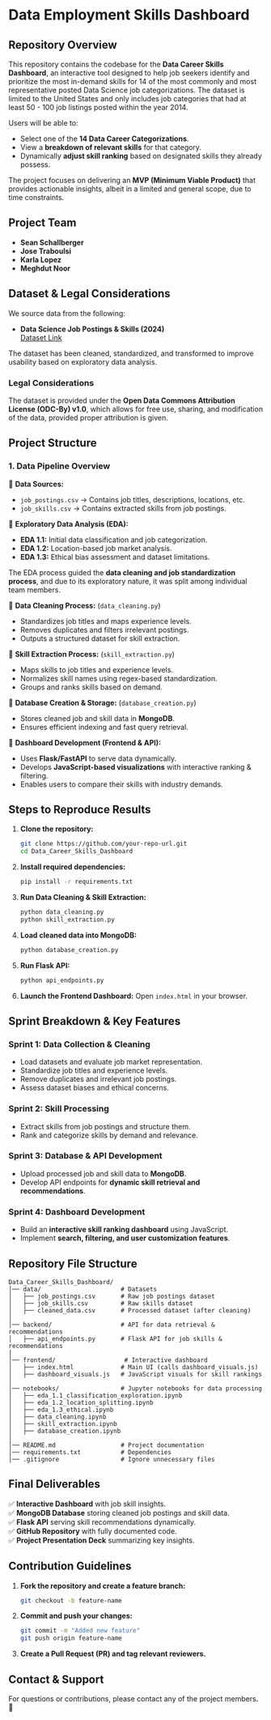 # Data Employment Skills Dashboard

## Repository Overview

This repository contains the codebase for the **Data Career Skills Dashboard**, an interactive tool designed to help job seekers identify and prioritize the most in-demand skills for 14 of the most commonly and most representative posted Data Science job categorizations. The dataset is limited to the United States and only includes job categories that had at least 50 - 100 job listings posted within the year 2014.

Users will be able to:

- Select one of the **14 Data Career Categorizations**.
- View a **breakdown of relevant skills** for that category.
- Dynamically **adjust skill ranking** based on designated skills they already possess.

The project focuses on delivering an **MVP (Minimum Viable Product)** that provides actionable insights, albeit in a limited and general scope, due to time constraints.

## Project Team

- **Sean Schallberger**
- **Jose Traboulsi**
- **Karla Lopez**
- **Meghdut Noor**

## Dataset & Legal Considerations

We source data from the following:

- **Data Science Job Postings & Skills (2024)**  
  [Dataset Link](https://www.kaggle.com/datasets/asaniczka/data-science-job-postings-and-skills?select=job_postings.csv)

The dataset has been cleaned, standardized, and transformed to improve usability based on exploratory data analysis.

### Legal Considerations

The dataset is provided under the **Open Data Commons Attribution License (ODC-By) v1.0**, which allows for free use, sharing, and modification of the data, provided proper attribution is given.  

## Project Structure

### 1. Data Pipeline Overview

📂 **Data Sources:**  
- `job_postings.csv` → Contains job titles, descriptions, locations, etc.  
- `job_skills.csv` → Contains extracted skills from job postings.  

📂 **Exploratory Data Analysis (EDA):**  
- **EDA 1.1:** Initial data classification and job categorization.  
- **EDA 1.2:** Location-based job market analysis.  
- **EDA 1.3:** Ethical bias assessment and dataset limitations.  

The EDA process guided the **data cleaning and job standardization process**, and due to its exploratory nature, it was split among individual team members.

📂 **Data Cleaning Process:** (`data_cleaning.py`)
- Standardizes job titles and maps experience levels.
- Removes duplicates and filters irrelevant postings.
- Outputs a structured dataset for skill extraction.

📂 **Skill Extraction Process:** (`skill_extraction.py`)
- Maps skills to job titles and experience levels.
- Normalizes skill names using regex-based standardization.
- Groups and ranks skills based on demand.

📂 **Database Creation & Storage:** (`database_creation.py`)
- Stores cleaned job and skill data in **MongoDB**.
- Ensures efficient indexing and fast query retrieval.

📂 **Dashboard Development (Frontend & API):**
- Uses **Flask/FastAPI** to serve data dynamically.
- Develops **JavaScript-based visualizations** with interactive ranking & filtering.
- Enables users to compare their skills with industry demands.

## Steps to Reproduce Results

1. **Clone the repository:**
   ```sh
   git clone https://github.com/your-repo-url.git
   cd Data_Career_Skills_Dashboard
   ```

2. **Install required dependencies:**
   ```sh
   pip install -r requirements.txt
   ```

3. **Run Data Cleaning & Skill Extraction:**
   ```sh
   python data_cleaning.py
   python skill_extraction.py
   ```

4. **Load cleaned data into MongoDB:**
   ```sh
   python database_creation.py
   ```

5. **Run Flask API:**
   ```sh
   python api_endpoints.py
   ```

6. **Launch the Frontend Dashboard:**
   Open `index.html` in your browser.

## Sprint Breakdown & Key Features

### **Sprint 1: Data Collection & Cleaning**
- Load datasets and evaluate job market representation.
- Standardize job titles and experience levels.
- Remove duplicates and irrelevant job postings.
- Assess dataset biases and ethical concerns.

### **Sprint 2: Skill Processing**
- Extract skills from job postings and structure them.
- Rank and categorize skills by demand and relevance.

### **Sprint 3: Database & API Development**
- Upload processed job and skill data to **MongoDB**.
- Develop API endpoints for **dynamic skill retrieval and recommendations**.

### **Sprint 4: Dashboard Development**
- Build an **interactive skill ranking dashboard** using JavaScript.
- Implement **search, filtering, and user customization features**.

## Repository File Structure

```
Data_Career_Skills_Dashboard/
│── data/                      # Datasets
│   ├── job_postings.csv       # Raw job postings dataset
│   ├── job_skills.csv         # Raw skills dataset
│   ├── cleaned_data.csv       # Processed dataset (after cleaning)
│
│── backend/                   # API for data retrieval & recommendations
│   ├── api_endpoints.py       # Flask API for job skills & recommendations
│
│── frontend/                   # Interactive dashboard
│   ├── index.html             # Main UI (calls dashboard_visuals.js)
│   ├── dashboard_visuals.js   # JavaScript visuals for skill rankings
│
│── notebooks/                 # Jupyter notebooks for data processing
│   ├── eda_1.1_classification_exploration.ipynb
│   ├── eda_1.2_location_splitting.ipynb
│   ├── eda_1.3_ethical.ipynb
│   ├── data_cleaning.ipynb
│   ├── skill_extraction.ipynb
│   ├── database_creation.ipynb
│
│── README.md                  # Project documentation
│── requirements.txt           # Dependencies
│── .gitignore                 # Ignore unnecessary files
```

## Final Deliverables
✅ **Interactive Dashboard** with job skill insights.  
✅ **MongoDB Database** storing cleaned job postings and skill data.  
✅ **Flask API** serving skill recommendations dynamically.  
✅ **GitHub Repository** with fully documented code.  
✅ **Project Presentation Deck** summarizing key insights.  

## Contribution Guidelines

1. **Fork the repository and create a feature branch:**
   ```sh
   git checkout -b feature-name
   ```

2. **Commit and push your changes:**
   ```sh
   git commit -m "Added new feature"
   git push origin feature-name
   ```

3. **Create a Pull Request (PR) and tag relevant reviewers.**

## Contact & Support

For questions or contributions, please contact any of the project members. 🚀
